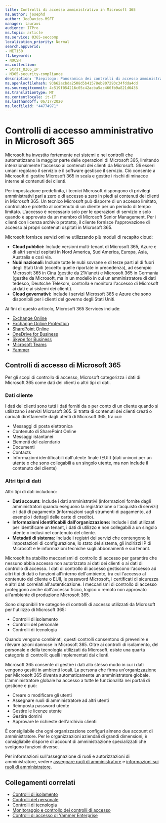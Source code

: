 ```yaml
---
title: Controlli di accesso amministrativo in Microsoft 365
ms.author: josephd
author: JoeDavies-MSFT
manager: laurawi
audience: ITPro
ms.topic: article
ms.service: O365-seccomp
localization_priority: Normal
search.appverid:
- MET150
f1.keywords:
- NOCSH
ms.collection:
- Strat_O365_IP
- M365-security-compliance
description: 'Riepilogo: Panoramica dei controlli di accesso amministrativo e della categorizzazione dei dati di Microsoft 365.'
ms.openlocfilehash: 93b62acbda2508d5b41578eb807293c34fdda4dd
ms.sourcegitcommit: 4c519f054216c05c42acba5ac460fb9a821d6436
ms.translationtype: MT
ms.contentlocale: it-IT
ms.lasthandoff: 06/17/2020
ms.locfileid: "44774971"
---
```

# <a name="administrative-access-controls-in-microsoft-365"></a>Controlli di accesso amministrativo in Microsoft 365 

Microsoft ha investito fortemente nei sistemi e nei controlli che automatizzano la maggior parte delle operazioni di Microsoft 365, limitando intenzionalmente l'accesso ai contenuti dei clienti da Microsoft. Gli esseri umani regolano il servizio e il software gestisce il servizio. Ciò consente a Microsoft di gestire Microsoft 365 in scala e gestire i rischi di minacce interne ai contenuti dei clienti.

Per impostazione predefinita, i tecnici Microsoft dispongono di privilegi amministrativi pari a zero e di accesso a zero in piedi ai contenuti dei clienti in Microsoft 365. Un tecnico Microsoft può disporre di un accesso limitato, controllato e protetto al contenuto di un cliente per un periodo di tempo limitato. L'accesso è necessario solo per le operazioni di servizio e solo quando è approvato da un membro di Microsoft Senior Management. Per i clienti con licenza archivio protetto, il cliente fornisce l'approvazione di accesso ai propri contenuti ospitati in Microsoft 365.

Microsoft fornisce servizi online utilizzando più moduli di recapito cloud:

- **Cloud pubblici:** Include versioni multi-tenant di Microsoft 365, Azure e di altri servizi ospitati in Nord America, Sud America, Europa, Asia, Australia e così via.
- **Nubi nazionali:** Include tutte le nubi sovrane e di terze parti al di fuori degli Stati Uniti (eccetto quelle riportate in precedenza), ad esempio Microsoft 365 in Cina (gestite da 21Vianet) e Microsoft 365 in Germania (gestite da Microsoft, ma in un modello in cui un amministratore di dati tedesco, Deutsche Telekom, controlla e monitora l'accesso di Microsoft ai dati e ai sistemi dei clienti).
- **Cloud governativi:** Include i servizi Microsoft 365 e Azure che sono disponibili per i clienti del governo degli Stati Uniti.

Ai fini di questo articolo, Microsoft 365 Services include:

- [Exchange Online](https://docs.microsoft.com/Exchange/exchange-online)
- [Exchange Online Protection](https://docs.microsoft.com/Office365/SecurityCompliance/eop/exchange-online-protection-overview)
- [SharePoint Online](https://docs.microsoft.com/sharepoint/sharepoint-online)
- [OneDrive for Business](https://docs.microsoft.com/OneDrive/onedrive)
- [Skype for Business](https://docs.microsoft.com/SkypeForBusiness/skype-for-business-online)
- [Microsoft Teams](https://docs.microsoft.com/MicrosoftTeams/Teams-overview)
- [Yammer](https://docs.microsoft.com/yammer/yammer-landing-page)

## <a name="microsoft-365-access-controls"></a>Controlli di accesso di Microsoft 365

Per gli scopi di controllo di accesso, Microsoft categorizza i dati di Microsoft 365 come dati dei clienti o altri tipi di dati.

### <a name="customer-data"></a>Dati cliente


I dati dei clienti sono tutti i dati forniti da o per conto di un cliente quando si utilizzano i servizi Microsoft 365. Si tratta di contenuti dei clienti creati o caricati direttamente dagli utenti di Microsoft 365, tra cui:

- Messaggi di posta elettronica
- Contenuto di SharePoint Online
- Messaggi istantanei
- Elementi del calendario
- Documenti
- Contacts
- Informazioni identificabili dall'utente finale (EUII) (dati univoci per un utente o che sono collegabili a un singolo utente, ma non include il contenuto del cliente)

### <a name="other-types-of-data"></a>Altri tipi di dati

Altri tipi di dati includono:

- **Dati account:** Include i dati amministrativi (informazioni fornite dagli amministratori quando eseguono la registrazione o l'acquisto di servizi) e i dati di pagamento (informazioni sugli strumenti di pagamento, ad esempio i dettagli delle carte di credito).
- **Informazioni identificabili dall'organizzazione:** Include i dati utilizzati per identificare un tenant, i dati di utilizzo e non collegabili a un singolo utente o inclusi nel contenuto del cliente.
- **Metadati di sistema:** Include i registri dei servizi che contengono le impostazioni di configurazione, lo stato del sistema, gli indirizzi IP di Microsoft e le informazioni tecniche sugli abbonamenti e sui tenant.

Microsoft ha stabilito meccanismi di controllo di accesso per garantire che nessuno abbia accesso non autorizzato ai dati dei clienti o ai dati di controllo di accesso. I dati di controllo di accesso gestiscono l'accesso ad altri tipi di dati o funzioni all'interno dell'ambiente, tra cui l'accesso al contenuto del cliente o EUII, le password Microsoft, i certificati di sicurezza e altri dati correlati all'autenticazione. I meccanismi di controllo di accesso proteggono anche dall'accesso fisico, logico o remoto non approvato all'ambiente di produzione Microsoft 365.

Sono disponibili tre categorie di controlli di accesso utilizzati da Microsoft per l'utilizzo di Microsoft 365:

- Controlli di isolamento
- Controlli del personale
- Controlli di tecnologia

Quando vengono combinati, questi controlli consentono di prevenire e rilevare azioni dannose in Microsoft 365. Oltre ai controlli di isolamento, del personale e della tecnologia utilizzati da Microsoft, esiste una quarta categoria di controlli: quelli implementati dai clienti.

Microsoft 365 consente di gestire i dati allo stesso modo in cui i dati vengono gestiti in ambienti locali. La persona che firma un'organizzazione per Microsoft 365 diventa automaticamente un amministratore globale. L'amministratore globale ha accesso a tutte le funzionalità nei portali di gestione e può:

- Creare o modificare gli utenti
- Assegnare ruoli di amministratore ad altri utenti
- Reimposta password utente
- Gestire le licenze utente
- Gestire domini
- Approvare le richieste dell'archivio clienti

È consigliabile che ogni organizzazione configuri almeno due account di amministratore. Per le organizzazioni aziendali di grandi dimensioni, è consigliabile disporre di account di amministrazione specializzati che svolgono funzioni diverse.

Per informazioni sull'assegnazione di ruoli e autorizzazioni di amministratore, vedere [assegnare ruoli di amministratore](https://docs.microsoft.com/microsoft-365/admin/add-users/assign-admin-roles) e [informazioni sui ruoli di amministratore](https://docs.microsoft.com/microsoft-365/admin/add-users/about-admin-roles).

## <a name="related-links"></a>Collegamenti correlati

- [Controlli di isolamento](office-365-isolation-controls.md)
- [Controlli del personale](office-365-personnel-controls.md)
- [Controlli di tecnologia](office-365-technology-controls.md)
- [Monitoraggio e controllo dei controlli di accesso ](office-365-monitoring-and-auditing-access-controls.md)
- [Controlli di accesso di Yammer Enterprise](office-365-yammer-enterprise-access-controls.md)